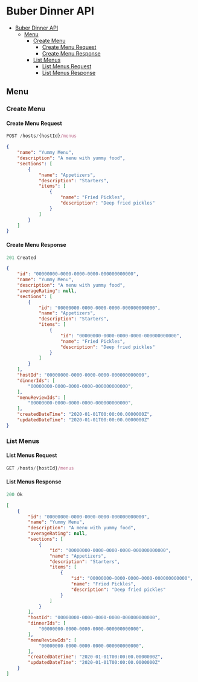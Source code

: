 # Buber Dinner API

- [Buber Dinner API](#buber-dinner-api)
  - [Menu](#menu)
    - [Create Menu](#create-menu)
      - [Create Menu Request](#create-menu-request)
      - [Create Menu Response](#create-menu-response)
    - [List Menus](#list-menus)
      - [List Menus Request](#list-menus-request)
      - [List Menus Response](#list-menus-response)

## Menu

### Create Menu

#### Create Menu Request

```js
POST /hosts/{hostId}/menus
```

```json
{
    "name": "Yummy Menu",
    "description": "A menu with yummy food",
    "sections": [
        {
            "name": "Appetizers",
            "description": "Starters",
            "items": [
                {
                    "name": "Fried Pickles",
                    "description": "Deep fried pickles"
                }
            ]
        }
    ]
}
```

#### Create Menu Response

```js
201 Created
```

```json
{
    "id": "00000000-0000-0000-0000-000000000000",
    "name": "Yummy Menu",
    "description": "A menu with yummy food",
    "averageRating": null,
    "sections": [
        {
            "id": "00000000-0000-0000-0000-000000000000",
            "name": "Appetizers",
            "description": "Starters",
            "items": [
                {
                    "id": "00000000-0000-0000-0000-000000000000",
                    "name": "Fried Pickles",
                    "description": "Deep fried pickles"
                }
            ]
        }
    ],
    "hostId": "00000000-0000-0000-0000-000000000000",
    "dinnerIds": [
        "00000000-0000-0000-0000-000000000000",
    ],
    "menuReviewIds": [
        "00000000-0000-0000-0000-000000000000",
    ],
    "createdDateTime": "2020-01-01T00:00:00.0000000Z",
    "updatedDateTime": "2020-01-01T00:00:00.0000000Z"
}
```

### List Menus

#### List Menus Request

```js
GET /hosts/{hostId}/menus
```

#### List Menus Response

```js
200 Ok
```

```json
[
    {
        "id": "00000000-0000-0000-0000-000000000000",
        "name": "Yummy Menu",
        "description": "A menu with yummy food",
        "averageRating": null,
        "sections": [
            {
                "id": "00000000-0000-0000-0000-000000000000",
                "name": "Appetizers",
                "description": "Starters",
                "items": [
                    {
                        "id": "00000000-0000-0000-0000-000000000000",
                        "name": "Fried Pickles",
                        "description": "Deep fried pickles"
                    }
                ]
            }
        ],
        "hostId": "00000000-0000-0000-0000-000000000000",
        "dinnerIds": [
            "00000000-0000-0000-0000-000000000000",
        ],
        "menuReviewIds": [
            "00000000-0000-0000-0000-000000000000",
        ],
        "createdDateTime": "2020-01-01T00:00:00.0000000Z",
        "updatedDateTime": "2020-01-01T00:00:00.0000000Z"
    }
]
```